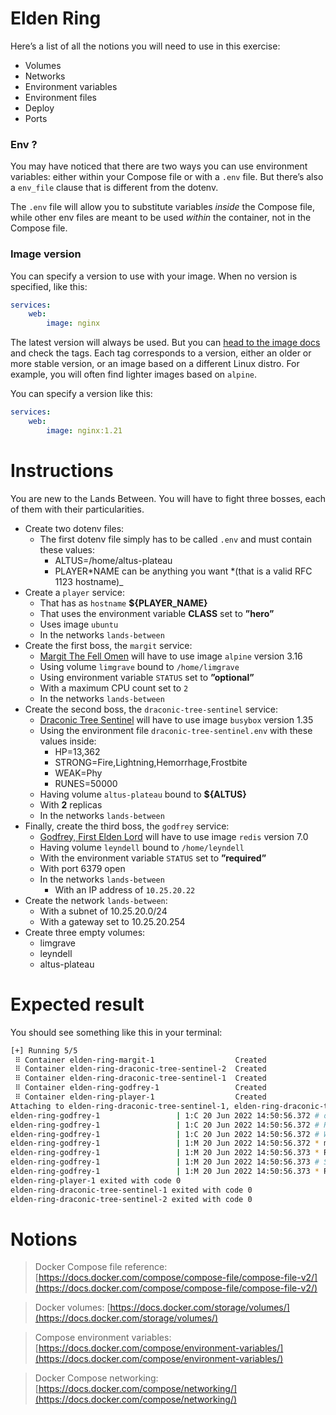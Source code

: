 # Elden Ring

Here’s a list of all the notions you will need to use in this exercise:

- Volumes
- Networks
- Environment variables
- Environment files
- Deploy
- Ports

### Env ?

You may have noticed that there are two ways you can use environment variables: either within your Compose file or with a `.env` file. But there’s also a `env_file` clause that is different from the dotenv.

The `.env` file will allow you to substitute variables _inside_ the Compose file, while other env files are meant to be used _within_ the container, not in the Compose file.

### Image version

You can specify a version to use with your image. When no version is specified, like this:

```yaml
services:
	web:
		image: nginx
```

The latest version will always be used. But you can [head to the image docs](https://hub.docker.com/_/nginx) and check the tags. Each tag corresponds to a version, either an older or more stable version, or an image based on a different Linux distro. For example, you will often find lighter images based on `alpine`.

You can specify a version like this:

```yaml
services:
	web:
		image: nginx:1.21
```

# Instructions

You are new to the Lands Between. You will have to fight three bosses, each of them with their particularities.

- Create two dotenv files:
  - The first dotenv file simply has to be called `.env` and must contain these values:
    - ALTUS=/home/altus-plateau
    - PLAYER*NAME can be anything you want *(that is a valid RFC 1123 hostname)\_
- Create a `player` service:
  - That has as `hostname` **${PLAYER_NAME}**
  - That uses the environment variable **CLASS** set to **”hero”**
  - Uses image `ubuntu`
  - In the networks `lands-between`
- Create the first boss, the `margit` service:
  - [Margit The Fell Omen](https://eldenring.wiki.fextralife.com/Margit,+The+Fell+Omen) will have to use image `alpine` version 3.16
  - Using volume `limgrave` bound to `/home/limgrave`
  - Using environment variable `STATUS` set to **”optional”**
  - With a maximum CPU count set to `2`
  - In the networks `lands-between`
- Create the second boss, the `draconic-tree-sentinel` service:
  - [Draconic Tree Sentinel](https://eldenring.wiki.fextralife.com/Draconic+Tree+Sentinel) will have to use image `busybox` version 1.35
  - Using the environment file `draconic-tree-sentinel.env` with these values inside:
    - HP=13,362
    - STRONG=Fire,Lightning,Hemorrhage,Frostbite
    - WEAK=Phy
    - RUNES=50000
  - Having volume `altus-plateau` bound to **${ALTUS}**
  - With **2** replicas
  - In the networks `lands-between`
- Finally, create the third boss, the `godfrey` service:
  - [Godfrey, First Elden Lord](<https://eldenring.wiki.fextralife.com/Godfrey,+First+Elden+Lord+(Golden+Shade)>) will have to use image `redis` version 7.0
  - Having volume `leyndell` bound to `/home/leyndell`
  - With the environment variable `STATUS` set to **”required”**
  - With port 6379 open
  - In the networks `lands-between`
    - With an IP address of `10.25.20.22`
- Create the network `lands-between`:
  - With a subnet of 10.25.20.0/24
  - With a gateway set to 10.25.20.254
- Create three empty volumes:
  - limgrave
  - leyndell
  - altus-plateau

# Expected result

You should see something like this in your terminal:

```bash
[+] Running 5/5
 ⠿ Container elden-ring-margit-1                  Created                                                                                        0.0s
 ⠿ Container elden-ring-draconic-tree-sentinel-2  Created                                                                                        0.0s
 ⠿ Container elden-ring-draconic-tree-sentinel-1  Created                                                                                        0.0s
 ⠿ Container elden-ring-godfrey-1                 Created                                                                                        0.1s
 ⠿ Container elden-ring-player-1                  Created                                                                                        0.0s
Attaching to elden-ring-draconic-tree-sentinel-1, elden-ring-draconic-tree-sentinel-2, elden-ring-godfrey-1, elden-ring-margit-1, elden-ring-player-1
elden-ring-godfrey-1                 | 1:C 20 Jun 2022 14:50:56.372 # oO0OoO0OoO0Oo Redis is starting oO0OoO0OoO0Oo
elden-ring-godfrey-1                 | 1:C 20 Jun 2022 14:50:56.372 # Redis version=7.0.2, bits=64, commit=00000000, modified=0, pid=1, just started
elden-ring-godfrey-1                 | 1:C 20 Jun 2022 14:50:56.372 # Warning: no config file specified, using the default config. In order to specify a config file use redis-server /path/to/redis.conf
elden-ring-godfrey-1                 | 1:M 20 Jun 2022 14:50:56.372 * monotonic clock: POSIX clock_gettime
elden-ring-godfrey-1                 | 1:M 20 Jun 2022 14:50:56.373 * Running mode=standalone, port=6379.
elden-ring-godfrey-1                 | 1:M 20 Jun 2022 14:50:56.373 # Server initialized
elden-ring-godfrey-1                 | 1:M 20 Jun 2022 14:50:56.373 * Ready to accept connections
elden-ring-player-1 exited with code 0
elden-ring-draconic-tree-sentinel-1 exited with code 0
elden-ring-draconic-tree-sentinel-2 exited with code 0
```

# Notions

> Docker Compose file reference: [https://docs.docker.com/compose/compose-file/compose-file-v2/](https://docs.docker.com/compose/compose-file/compose-file-v2/)

> Docker volumes: [https://docs.docker.com/storage/volumes/](https://docs.docker.com/storage/volumes/)

> Compose environment variables: [https://docs.docker.com/compose/environment-variables/](https://docs.docker.com/compose/environment-variables/)

> Docker Compose networking: [https://docs.docker.com/compose/networking/](https://docs.docker.com/compose/networking/)
